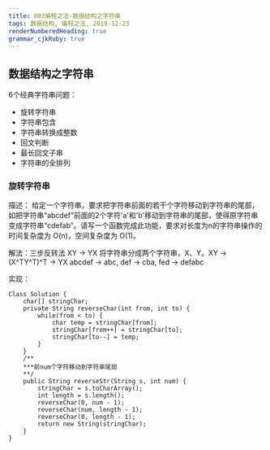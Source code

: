 ```yaml
---
title: 002编程之法-数据结构之字符串
tags: 数据结构, 编程之法, 2019-12-23
renderNumberedHeading: true
grammar_cjkRuby: true
---
```


## 数据结构之字符串
6个经典字符串问题：
- 旋转字符串
- 字符串包含
- 字符串转换成整数
- 回文判断
- 最长回文子串
- 字符串的全排列

### 旋转字符串
描述：
给定一个字符串，要求把字符串前面的若干个字符移动到字符串的尾部，如把字符串“abcdef”前面的2个字符'a'和'b'移动到字符串的尾部，使得原字符串变成字符串“cdefab”。请写一个函数完成此功能，要求对长度为n的字符串操作的时间复杂度为 O(n)，空间复杂度为 O(1)。

解法：三步反转法
XY -> YX 将字符串分成两个字符串，X、Y。XY -> (X^TY^T)^T -> YX
abcdef -> abc, def -> cba, fed -> defabc

实现：
```
Class Solution {
	char[] stringChar;
	private String reverseChar(int from, int to) {
		while(from < to) {
			char temp = stringChar[from];
			stringChar[from++] = stringChar[to];
			stringChar[to--] = temp;
		}
	}
	/**
	***前num个字符移动到字符串尾部
	**/
	public String reverseStr(String s, int num) {
		stringChar = s.toCharArray();
		int length = s.length();
		reverseChar(0, num - 1);
		reverseChar(num, length - 1);
		reverseChar(0, length - 1);
		return new String(stringChar);
	}
}
```